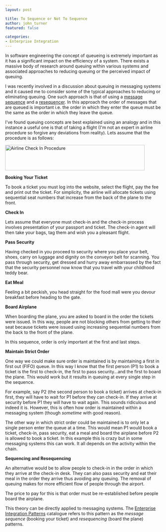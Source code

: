 ```yaml
---
layout: post

title: To Sequence or Not To Sequence
author: john_turner
featured: false

categories:
- Enterprise Integration
---
```


In software engineering the concept of queueing is extremely important as it has a significant impact on the efficiency of a system.  There exists a massive body of research around queuing within various systems and associated approaches to reducing queuing or the perceived impact of queuing.

I was recently involved in a discussion about queuing in messaging systems and it caused me to consider some of the typical approaches to reducing or eliminating queuing.  One such approach is that of using a [message sequence](http://eaipatterns.com/MessageSequence.html) and a [resequencer](http://eaipatterns.com/Resequencer.html).  In this approach the order of messages that are queued is important i.e. the order in which they enter the queue must be the same as the order in which they leave the queue.

I've found queuing concepts are best explained using an analogy and in this instance a useful one is that of taking a flight (I'm not an expert in airline procedure so forgive any deviations from reality).  Lets assume that the procedure is as follows:

<img class="aligncenter size-full wp-image-1854" alt="Airline Check In Procedure" src="http://thoughtforge.net/wp-content/uploads/2013/02/Airline-Check-In-Procedure.png" width="450" height="82" />

**Booking Your Ticket**

To book a ticket you must log into the website, select the flight, pay the fee and print out the ticket.  For simplicity, the airline will allocate tickets using sequential seat numbers that increase from the back of the plane to the front.

**Check In**

Lets assume that everyone must check-in and the check-in process involves presentation of your passport and ticket.  The check-in agent will then take your bags, tag them and wish you a pleasant flight.

**Pass Security**

Having checked in you proceed to security where you place your belt, shoes, carry on luggage and dignity on the conveyor belt for scanning.  You pass through security, get dressed and hurry away embarrassed by the fact that the security personnel now know that you travel with your childhood teddy bear.

**Eat Meal**

Feeling a bit peckish, you head straight for the food mall were you devour breakfast before heading to the gate.

**Board Airplane**

When boarding the plane, you are asked to board in the order the tickets were issued.  In this way, people are not blocking others from getting to their seat because tickets were issued using increasing sequential numbers from the back to the front of the plane.

In this sequence, order is only important at the first and last steps.

**Maintain Strict Order**

One way we could make sure order is maintained is by maintaining a first in first out (FIFO) queue.  In this way I know that the first person (P1) to book a ticket is the first to check-in, the first to pass security...and the first to board the plane.  This would work but it results in queuing at every single step in the sequence.

For example, say P2 (the second person to book a ticket) arrives at check-in first, they will have to wait for P1 before they can check-in.  If they arrive at security before P1 they will have to wait again.  This sounds ridiculous and indeed it is.  However, this is often how order is maintained within a messaging system (though *sometime* with good reason).

The other way in which strict order could be maintained is to only let a single person enter the queue at a time.  This would mean P1 would book a ticket, check-in, pass security, eat a meal and board the airplane before P2 is allowed to book a ticket.  In this example this is crazy but in some messaging systems this can work.  It all depends on the activity within the chain.

**Sequencing and Resequencing**

An alternative would be to allow people to check-in in the order in which they arrive at the check-in desk.  They can also pass security and eat their meal in the order they arrive thus avoiding any queuing.  The removal of queuing makes for more efficient flow of people through the airport.

The price to pay for this is that order must be re-established before people board the airplane.

This theory can be directly applied to messaging systems.  The [Enterprise Integration Patterns](http://www.eaipatterns.com) catalogue refers to this pattern as the *message sequence* (booking your ticket) and *resequencing* (board the plane) patterns.
